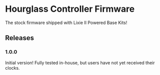 # Hourglass Controller Firmware
The stock firmware shipped with Lixie II Powered Base Kits!

## Releases

### 1.0.0

  Initial version! Fully tested in-house, but users have not yet received their clocks.
